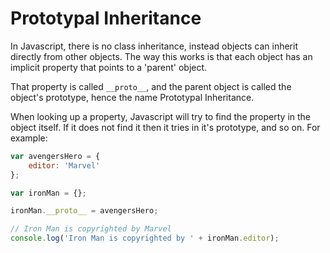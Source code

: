 # Prototypal Inheritance


In Javascript, there is no class inheritance, instead objects can inherit directly from other objects. The way this works is that each object has an implicit property that points to a 'parent' object.

That property is called `__proto__`, and the parent object is called the object's prototype, hence the name Prototypal Inheritance.

When looking up a property, Javascript will try to find the property in the object itself. If it does not find it then it tries in it's prototype, and so on. For example:  

```javascript
var avengersHero = {  
	editor: 'Marvel'
};

var ironMan = {};

ironMan.__proto__ = avengersHero;

// Iron Man is copyrighted by Marvel
console.log('Iron Man is copyrighted by ' + ironMan.editor);
```
